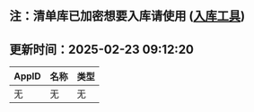 ## 注：清单库已加密想要入库请使用 ([入库工具](https://github.com/BlankTMing/ManifestAutoUpdate/releases))

## 更新时间：2025-02-23 09:12:20
| AppID | 名称 | 类型  |
| :-------------------- | :----------------------------- | :----------- |
| 无 | 无 | 无 |
